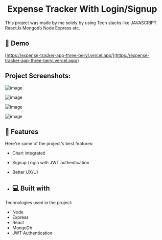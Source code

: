 <h1 align="center" id="title">Expense Tracker With Login/Signup</h1>

<p id="description">This project was made by me solely by using Tech stacks like  JAVASCRIPT ReactJs Mongodb Node Express etc.</p>

<h2>🚀 Demo</h2>

[https://expense-tracker-app-three-beryl.vercel.app/](https://expense-tracker-app-three-beryl.vercel.app/)

<h2>Project Screenshots:</h2>

![image](https://github.com/Shivam250702/tracker/assets/103785990/7ac74667-7c53-4514-a4ce-20e646baae72)


![image](https://github.com/Shivam250702/tracker/assets/103785990/a77e93f5-f5b5-4f80-8708-fff106e29263)

![image](https://github.com/Shivam250702/tracker/assets/103785990/1de00337-3f36-49af-b05f-656e66bf068b)

![image](https://github.com/Shivam250702/tracker/assets/103785990/01f04605-b953-4a21-9c9e-84d84793ad35)




  
  
<h2>🧐 Features</h2>

Here're some of the project's best features:

*   Chart integrated
*  Signup Login with JWT authentication
*   Better UX/UI

*   <h2>💻 Built with</h2>

Technologies used in the project:

*   Node
*  Express
*  React
*  MongoDb
*  JWT Authentication

